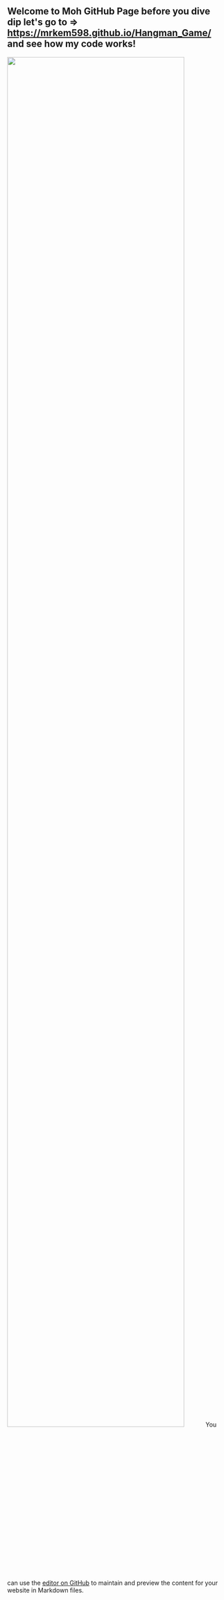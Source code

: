 ## Welcome to Moh GitHub Page before you dive dip let's go to => https://mrkem598.github.io/Hangman_Game/ and see how my code works!
<img src="https://cloud.githubusercontent.com/assets/23619819/23648093/25f853de-02e7-11e7-92dc-bb5ed2db8623.PNG" width="90%"></img> 
You can use the [editor on GitHub](https://github.com/mrkem598/Hangman_Game/edit/master/README.md) to maintain and preview the content for your website in Markdown files.

